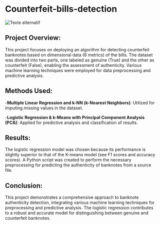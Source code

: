 # Counterfeit-bills-detection

![Texte alternatif](https://github.com/MelvinDerouck/Counterfeit-bills-detection/blob/main/header_Détecteurs-de-faux-billet-desktop.jpg)

## Project Overview:
This project focuses on deploying an algorithm for detecting counterfeit banknotes based on dimensional data (6 metrics) of the bills. The dataset was divided into two parts, one labeled as genuine (True) and the other as counterfeit (False), enabling the assessment of authenticity. Various machine learning techniques were employed for data preprocessing and predictive analysis.

## Methods Used:
 -**Multiple Linear Regression and k-NN (k-Nearest Neighbors)**:
Utilized for imputing missing values in the dataset.

-**Logistic Regression & k-Means with Principal Component Analysis (PCA)**:
Applied for predictive analysis and classification of results.

## Results:
The logistic regression model was chosen because its performance is slightly superior to that of the K-means model (see F1 scores and accuracy scores). A Python script was created to perform the necessary preprocessing for predicting the authenticity of banknotes from a source file.

## Conclusion:
This project demonstrates a comprehensive approach to banknote authenticity detection, integrating various machine learning techniques for preprocessing and predictive analysis. The logistic regression contributes to a robust and accurate model for distinguishing between genuine and counterfeit banknotes.

